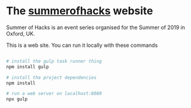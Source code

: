 # The [summerofhacks](https://summerofhacks.netlify.com/) website

Summer of Hacks is an event series organised for the Summer of 2019 in Oxford, UK.

This is a web site.  You can run it locally with these commands

```bash

# install the gulp task runner thing
npm install gulp

# install the project dependencies
npm install

# run a web server on localhost:8080
npx gulp
```
